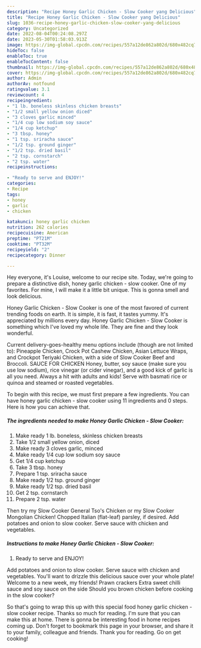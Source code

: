 ```yaml
---
description: "Recipe Honey Garlic Chicken - Slow Cooker yang Delicious"
title: "Recipe Honey Garlic Chicken - Slow Cooker yang Delicious"
slug: 1036-recipe-honey-garlic-chicken-slow-cooker-yang-delicious
category: Uncategorized
date: 2022-08-04T00:24:08.297Z
date: 2023-05-30T01:58:03.913Z
image: https://img-global.cpcdn.com/recipes/557a12de862a802d/680x482cq70/honey-garlic-chicken-slow-cooker-recipe-main-photo.jpg
hideToc: false
enableToc: true
enableTocContent: false
thumbnail: https://img-global.cpcdn.com/recipes/557a12de862a802d/680x482cq70/honey-garlic-chicken-slow-cooker-recipe-main-photo.jpg
cover: https://img-global.cpcdn.com/recipes/557a12de862a802d/680x482cq70/honey-garlic-chicken-slow-cooker-recipe-main-photo.jpg
author: Admin
authorAv: notfound
ratingvalue: 3.1
reviewcount: 4
recipeingredient:
- "1 lb. boneless skinless chicken breasts"
- "1/2 small yellow onion diced"
- "3 cloves garlic minced"
- "1/4 cup low sodium soy sauce"
- "1/4 cup ketchup"
- "3 tbsp. honey"
- "1 tsp. sriracha sauce"
- "1/2 tsp. ground ginger"
- "1/2 tsp. dried basil"
- "2 tsp. cornstarch"
- "2 tsp. water"
recipeinstructions:

- "Ready to serve and ENJOY!"
categories:
- Recipe
tags:
- honey
- garlic
- chicken

katakunci: honey garlic chicken 
nutrition: 262 calories
recipecuisine: American
preptime: "PT21M"
cooktime: "PT32M"
recipeyield: "2"
recipecategory: Dinner

---
```



Hey everyone, it's Louise, welcome to our recipe site. Today, we're going to prepare a distinctive dish, honey garlic chicken - slow cooker. One of my favorites. For mine, I will make it a little bit unique. This is gonna smell and look delicious.

Honey Garlic Chicken - Slow Cooker is one of the most favored of current trending foods on earth. It is simple, it is fast, it tastes yummy. It's appreciated by millions every day. Honey Garlic Chicken - Slow Cooker is something which I've loved my whole life. They are fine and they look wonderful.

Current delivery-goes-healthy menu options include (though are not limited to): Pineapple Chicken, Crock Pot Cashew Chicken, Asian Lettuce Wraps, and Crockpot Teriyaki Chicken, with a side of Slow Cooker Beef and Broccoli. SAUCE FOR CHICKEN Honey, butter, soy sauce (make sure you use low sodium), rice vinegar (or cider vinegar), and a good kick of garlic is all you need. Always a hit with adults and kids! Serve with basmati rice or quinoa and steamed or roasted vegetables.


To begin with this recipe, we must first prepare a few ingredients. You can have honey garlic chicken - slow cooker using 11 ingredients and 0 steps. Here is how you can achieve that.

<!--inarticleads1-->

##### The ingredients needed to make Honey Garlic Chicken - Slow Cooker:

1. Make ready 1 lb. boneless, skinless chicken breasts
1. Take 1/2 small yellow onion, diced
1. Make ready 3 cloves garlic, minced
1. Make ready 1/4 cup low sodium soy sauce
1. Get 1/4 cup ketchup
1. Take 3 tbsp. honey
1. Prepare 1 tsp. sriracha sauce
1. Make ready 1/2 tsp. ground ginger
1. Make ready 1/2 tsp. dried basil
1. Get 2 tsp. cornstarch
1. Prepare 2 tsp. water


Then try my Slow Cooker General Tso&#39;s Chicken or my Slow Cooker Mongolian Chicken! Chopped Italian (flat-leaf) parsley, if desired. Add potatoes and onion to slow cooker. Serve sauce with chicken and vegetables. 

<!--inarticleads2-->

##### Instructions to make Honey Garlic Chicken - Slow Cooker:


1. Ready to serve and ENJOY!

Add potatoes and onion to slow cooker. Serve sauce with chicken and vegetables. You&#39;ll want to drizzle this delicious sauce over your whole plate! Welcome to a new week, my friends! Prawn crackers Extra sweet chilli sauce and soy sauce on the side Should you brown chicken before cooking in the slow cooker? 

So that's going to wrap this up with this special food honey garlic chicken - slow cooker recipe. Thanks so much for reading. I'm sure that you can make this at home. There is gonna be interesting food in home recipes coming up. Don't forget to bookmark this page in your browser, and share it to your family, colleague and friends. Thank you for reading. Go on get cooking!
